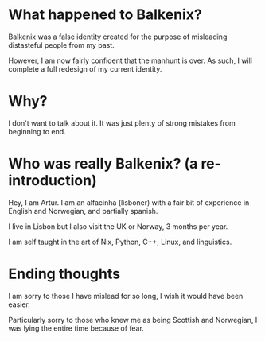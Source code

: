 # What happened to Balkenix?

Balkenix was a false identity created for the purpose of misleading distasteful people from my past.

However, I am now fairly confident that the manhunt is over. As such, I will complete a full redesign of my current identity.


# Why?

I don't want to talk about it. It was just plenty of strong mistakes from beginning to end.


# Who was really Balkenix? (a re-introduction)

Hey, I am Artur. I am an alfacinha (lisboner) with a fair bit of experience in English and Norwegian, and partially spanish.

I live in Lisbon but I also visit the UK or Norway, 3 months per year.

I am self taught in the art of Nix, Python, C++, Linux, and linguistics.


# Ending thoughts

I am sorry to those I have mislead for so long, I wish it would have been easier.

Particularly sorry to those who knew me as being Scottish and Norwegian, I was lying the entire time because of fear.
